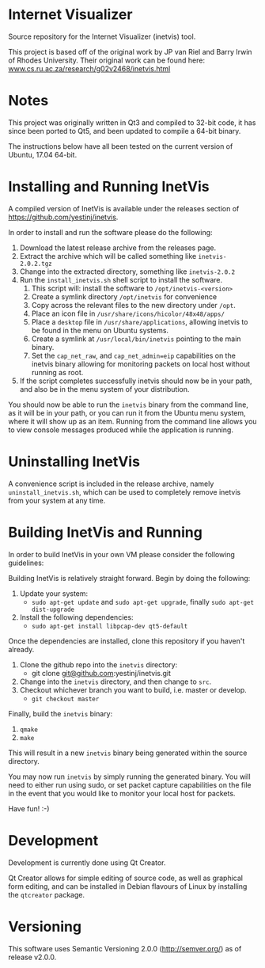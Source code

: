 # Internet Visualizer

Source repository for the Internet Visualizer (inetvis) tool.

This project is based off of the original work by JP van Riel and Barry Irwin of Rhodes University. Their original work can be found here: www.cs.ru.ac.za/research/g02v2468/inetvis.html

# Notes

This project was originally written in Qt3 and compiled to 32-bit code, it has since been ported to Qt5,
and been updated to compile a 64-bit binary.

The instructions below have all been tested on the current version of Ubuntu, 17.04 64-bit.

# Installing and Running InetVis

A compiled version of InetVis is available under the releases section of https://github.com/yestinj/inetvis.

In order to install and run the software please do the following:

1. Download the latest release archive from the releases page.
2. Extract the archive which will be called something like `inetvis-2.0.2.tgz`
3. Change into the extracted directory, something like `inetvis-2.0.2`
4. Run the `install_inetvis.sh` shell script to install the software.
    1. This script will: install the software to `/opt/inetvis-<version>`
    2. Create a symlink directory `/opt/inetvis` for convenience
    3. Copy across the relevant files to the new directory under `/opt`.
    4. Place an icon file in `/usr/share/icons/hicolor/48x48/apps/`
    5. Place a `desktop` file in `/usr/share/applications`, allowing inetvis to be found in the menu on Ubuntu systems.
    6. Create a symlink at `/usr/local/bin/inetvis` pointing to the main binary.
    7. Set the `cap_net_raw`, and `cap_net_admin=eip` capabilities on the inetvis binary allowing for monitoring packets on local host without running as root.
5. If the script completes successfully inetvis should now be in your path, and also be in the menu system of your distribution.

You should now be able to run the `inetvis` binary from the command line, as it will be in your path, or you can run it from the Ubuntu menu system, where it will show up as an item. Running from the command line allows you to view console messages produced while the application is running.

# Uninstalling InetVis

A convenience script is included in the release archive, namely `uninstall_inetvis.sh`, which can be used to completely remove inetvis from your system at any time.

# Building InetVis and Running

In order to build InetVis in your own VM please consider the following guidelines:

Building InetVis is relatively straight forward. Begin by doing the following:

1. Update your system:
    * `sudo apt-get update` and `sudo apt-get upgrade`, finally `sudo apt-get dist-upgrade`
2. Install the following dependencies:
    * `sudo apt-get install libpcap-dev qt5-default`

Once the dependencies are installed, clone this repository if you haven't already.

1. Clone the github repo into the `inetvis` directory:
    * git clone git@github.com:yestinj/inetvis.git
2. Change into the `inetvis` directory, and then change to `src`.
3. Checkout whichever branch you want to build, i.e. master or develop.
    * `git checkout master`

Finally, build the `inetvis` binary:

1. `qmake`
2. `make`

This will result in a new `inetvis` binary being generated within the source directory.

You may now run `inetvis` by simply running the generated binary. You will need to either run using sudo, or set packet capture capabilities on the file in the
event that you would like to monitor your local host for packets.

Have fun! :-)

# Development

Development is currently done using Qt Creator.

Qt Creator allows for simple editing of source code, as well as graphical form editing, and can be
installed in Debian flavours of Linux by installing the `qtcreator` package.

# Versioning

This software uses Semantic Versioning 2.0.0 (http://semver.org/) as of release v2.0.0.
